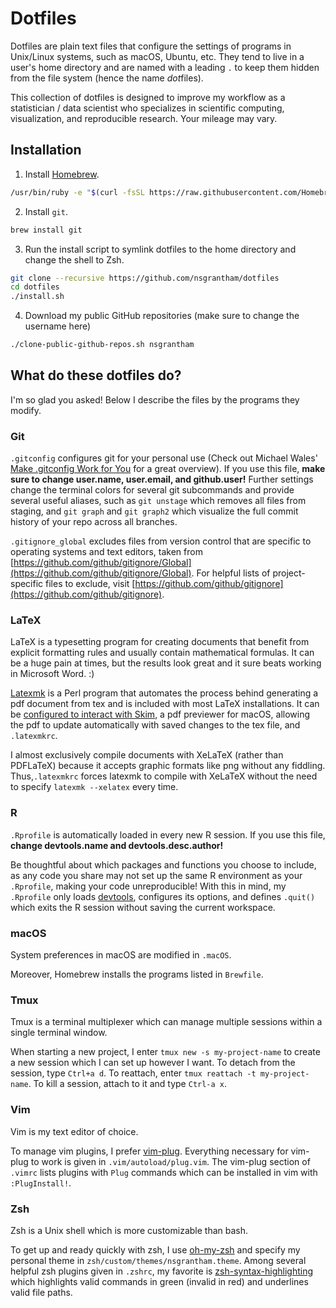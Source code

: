 # Dotfiles

Dotfiles are plain text files that configure the settings of programs in Unix/Linux systems, such as macOS, Ubuntu, etc. They tend to live in a user's home directory and are named with a leading `.` to keep them hidden from the file system (hence the name *dot*files).

This collection of dotfiles is designed to improve my workflow as a statistician / data scientist who specializes in scientific computing, visualization, and reproducible research. Your mileage may vary.

## Installation

1. Install [Homebrew](https://brew.sh).

```bash
/usr/bin/ruby -e "$(curl -fsSL https://raw.githubusercontent.com/Homebrew/install/master/install)"
```

2. Install `git`.

```bash
brew install git
```

3. Run the install script to symlink dotfiles to the home directory and change the shell to Zsh.

```bash
git clone --recursive https://github.com/nsgrantham/dotfiles
cd dotfiles
./install.sh
```

4. Download my public GitHub repositories (make sure to change the username here)

```bash
./clone-public-github-repos.sh nsgrantham
```

## What do these dotfiles do?

I'm so glad you asked! Below I describe the files by the programs they modify.

### Git

`.gitconfig` configures git for your personal use (Check out Michael Wales' 
[Make .gitconfig Work for You](http://michaelwales.com/articles/make-gitconfig-work-for-you/) 
for a great overview). If you use this file, **make sure to change
user.name, user.email, and github.user!** Further settings change the terminal colors 
for several git subcommands and provide several useful aliases, such as `git unstage` 
which removes all files from staging, and `git graph` and `git graph2` which visualize 
the full commit history of your repo across all branches.

`.gitignore_global` excludes files from version control that are specific to 
operating systems and text editors, taken from [https://github.com/github/gitignore/Global](https://github.com/github/gitignore/Global).
For helpful lists of project-specific files to exclude, visit [https://github.com/github/gitignore](https://github.com/github/gitignore).


### LaTeX

LaTeX is a typesetting program for creating documents that benefit from explicit formatting rules and usually contain mathematical formulas. It can be a huge pain at times, but the results look great and it sure beats working in Microsoft Word. :)


[Latexmk](https://www.ctan.org/pkg/latexmk/) is a Perl program that automates the process behind generating a pdf document from tex and is included with most LaTeX installations. 
It can be [configured to interact with Skim](http://mg.readthedocs.io/latexmk.html#configuration-files), a pdf previewer for macOS, allowing the pdf to update automatically with saved changes to the tex file, and 
`.latexmkrc`.

I almost exclusively compile documents with XeLaTeX (rather than PDFLaTeX) because it accepts graphic formats like png without any fiddling. Thus,`.latexmkrc` forces latexmk to compile with XeLaTeX without the need to specify `latexmk --xelatex` every time.


### R

`.Rprofile` is automatically loaded in every new R session. If you use this file, **change devtools.name and devtools.desc.author!** 

Be thoughtful about which packages
and functions you choose to include, as any code you share may not set up the same 
R environment as your `.Rprofile`, making your code unreproducible! With this in mind, my `.Rprofile` 
only loads [devtools](https://github.com/hadley/devtools), configures its options, 
and defines `.quit()` which exits the R session without saving the current workspace.


### macOS

System preferences in macOS are modified in `.macOS`.

Moreover, Homebrew installs the programs listed in `Brewfile`.


### Tmux

Tmux is a terminal multiplexer which can manage multiple sessions within a single terminal window.

When starting a new project, I enter `tmux new -s my-project-name` to create a new session which I can set up however I want. To detach from the session, type `Ctrl+a d`. To reattach, enter `tmux reattach -t my-project-name`. To kill a session, attach to it and type `Ctrl-a x`.


### Vim

Vim is my text editor of choice. 

To manage vim plugins, I prefer [vim-plug](https://github.com/junegunn/vim-plug).
Everything necessary for vim-plug to work is given in `.vim/autoload/plug.vim`. The vim-plug section of `.vimrc` lists plugins with `Plug` commands which can be installed in vim with `:PlugInstall!`.


### Zsh

Zsh is a Unix shell which is more customizable than bash.

To get up and ready quickly with zsh, I use [oh-my-zsh](https://github.com/robbyrussell/oh-my-zsh) and specify my personal theme in `zsh/custom/themes/nsgrantham.theme`. 
Among several helpful zsh plugins given in `.zshrc`, my favorite is [zsh-syntax-highlighting](https://github.com/zsh-users/zsh-syntax-highlighting/) which highlights valid commands in green (invalid in red) and underlines valid file paths.
